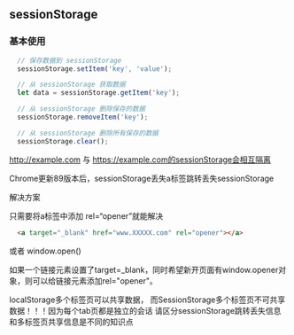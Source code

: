 ## sessionStorage
### 基本使用
```javascript
  // 保存数据到 sessionStorage
  sessionStorage.setItem('key', 'value');

  // 从 sessionStorage 获取数据
  let data = sessionStorage.getItem('key');

  // 从 sessionStorage 删除保存的数据
  sessionStorage.removeItem('key');

  // 从 sessionStorage 删除所有保存的数据
  sessionStorage.clear();
```
http://example.com 与 https://example.com的sessionStorage会相互隔离

Chrome更新89版本后，sessionStorage丢失a标签跳转丢失sessionStorage

解决方案

只需要将a标签中添加 rel=“opener”就能解决
```html
  <a target="_blank" href="www.XXXXX.com" rel="opener"></a>
```
或者 window.open()

如果一个链接元素设置了target=_blank，同时希望新开页面有window.opener对象，则可以给链接元素添加rel="opener"。

localStorage多个标签页可以共享数据，
而SessionStorage多个标签页不可共享数据！！！因为每个tab页都是独立的会话
请区分sessionStorage跳转丢失信息和多标签页共享信息是不同的知识点